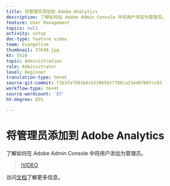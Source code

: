```yaml
---
title: 将管理员添加到 Adobe Analytics
description: 了解如何在 Adobe Admin Console 中将用户添加为管理员。
feature: User Management
topics: null
activity: setup
doc-type: feature video
team: Evangelism
thumbnail: 37648.jpg
kt: 5520
topic: Administration
role: Administrator
level: Beginner
translation-type: tm+mt
source-git-commit: f3b3fa7d91b0cb21005b57768ca23ed6700fcc03
workflow-type: tm+mt
source-wordcount: '57'
ht-degree: 85%

---
```



# 将管理员添加到 Adobe Analytics

了解如何在 Adobe Admin Console 中将用户添加为管理员。

>[!VIDEO](https://video.tv.adobe.com/v/37648/?quality=12&learn=on)

访问[文档](https://helpx.adobe.com/cn/enterprise/using/admin-console.html)了解更多信息。
